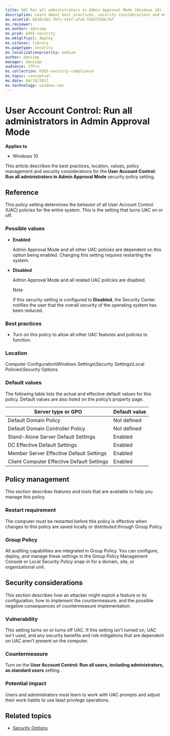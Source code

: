 ```yaml
---
title: UAC Run all administrators in Admin Approval Mode (Windows 10)
description: Learn about best practices, security considerations and more for the security policy setting, User Account Control Run all administrators in Admin Approval Mode.
ms.assetid: b838c561-7bfc-41ef-a7a5-55857259c7bf
ms.reviewer: 
ms.author: dansimp
ms.prod: m365-security
ms.mktglfcycl: deploy
ms.sitesec: library
ms.pagetype: security
ms.localizationpriority: medium
author: dansimp
manager: dansimp
audience: ITPro
ms.collection: M365-security-compliance
ms.topic: conceptual
ms.date: 04/19/2017
ms.technology: windows-sec
---
```


# User Account Control: Run all administrators in Admin Approval Mode

**Applies to**
-   Windows 10

This article describes the best practices, location, values, policy management and security considerations for the **User Account Control: Run all administrators in Admin Approval Mode** security policy setting.

## Reference

This policy setting determines the behavior of all User Account Control (UAC) policies for the entire system. This is the setting that turns UAC on or off.

### Possible values

-   **Enabled**

    Admin Approval Mode and all other UAC policies are dependent on this option being enabled. Changing this setting requires restarting the system.

-   **Disabled**

    Admin Approval Mode and all related UAC policies are disabled.

    > [!NOTE]
    > If this security setting is configured to **Disabled**, the Security Center notifies the user that the overall security of the operating system has been reduced.
     
### Best practices

-   Turn on this policy to allow all other UAC features and policies to function.

### Location

Computer Configuration\\Windows Settings\\Security Settings\\Local Policies\\Security Options

### Default values

The following table lists the actual and effective default values for this policy. Default values are also listed on the policy’s property page.

| Server type or GPO | Default value |
| - | - |
| Default Domain Policy| Not defined| 
| Default Domain Controller Policy | Not defined| 
| Stand-Alone Server Default Settings | Enabled| 
| DC Effective Default Settings | Enabled| 
| Member Server Effective Default Settings| Enabled| 
| Client Computer Effective Default Settings | Enabled| 
 
## Policy management

This section describes features and tools that are available to help you manage this policy.

### Restart requirement

The computer must be restarted before this policy is effective when changes to this policy are saved locally or distributed through Group Policy.

### Group Policy

All auditing capabilities are integrated in Group Policy. You can configure, deploy, and manage these settings in the Group Policy Management Console or Local Security Policy snap-in for a domain, site, or organizational unit.

## Security considerations

This section describes how an attacker might exploit a feature or its configuration, how to implement the countermeasure, and the possible negative consequences of countermeasure implementation.

### Vulnerability

This setting turns on or turns off UAC. If this setting isn't turned on, UAC isn't used, and any security benefits and risk mitigations that are dependent on UAC aren't present on the computer.

### Countermeasure

Turn on the **User Account Control: Run all users, including administrators, as standard users** setting.

### Potential impact

Users and administrators must learn to work with UAC prompts and adjust their work habits to use least privilege operations.

## Related topics

- [Security Options](/windows/device-security/security-policy-settings/security-options)
